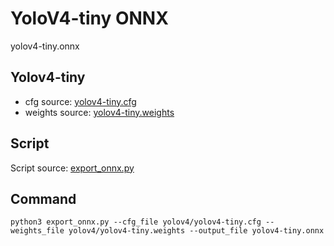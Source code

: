 # YoloV4-tiny ONNX
yolov4-tiny.onnx

## Yolov4-tiny

- cfg source: [yolov4-tiny.cfg](https://raw.githubusercontent.com/AlexeyAB/darknet/master/cfg/yolov4-tiny.cfg)
- weights source: [yolov4-tiny.weights](https://github.com/AlexeyAB/darknet/releases/download/darknet_yolo_v4_pre/yolov4-tiny.weights)

## Script

Script source: [export_onnx.py](https://github.com/linghu8812/tensorrt_inference/blob/master/project/Yolov4/export_onnx.py)

## Command

```shell
python3 export_onnx.py --cfg_file yolov4/yolov4-tiny.cfg --weights_file yolov4/yolov4-tiny.weights --output_file yolov4-tiny.onnx
```
